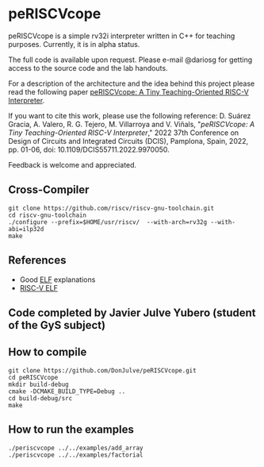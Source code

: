 # peRISCVcope

peRISCVcope is a simple rv32i interpreter written in C++ for teaching
purposes. Currently, it is in alpha status.

The full code is available upon request. Please e-mail @dariosg for getting
access to the source code and the lab handouts.

For a description of the architecture and the idea behind this project please
read the following paper [peRISCVcope: A Tiny Teaching-Oriented RISC-V
Interpreter](https://www.doi.org/10.1109/DCIS55711.2022.9970050).

If you want to cite this work, please use the following reference:
D. Suárez Gracia, A. Valero, R. G. Tejero, M. Villarroya and V. Viñals,
"_peRISCVcope: A Tiny Teaching-Oriented RISC-V Interpreter_," 2022 37th
Conference on Design of Circuits and Integrated Circuits (DCIS), Pamplona,
Spain, 2022, pp. 01-06, doi: 10.1109/DCIS55711.2022.9970050.

Feedback is welcome and appreciated.

## Cross-Compiler

    git clone https://github.com/riscv/riscv-gnu-toolchain.git
    cd riscv-gnu-toolchain
    ./configure --prefix=$HOME/usr/riscv/  --with-arch=rv32g --with-abi=ilp32d
    make

## References

* Good [ELF](https://www.ics.uci.edu/~aburtsev/238P/hw/hw3-elf/hw3-elf.html) explanations
* [RISC-V ELF](https://github.com/riscv-non-isa/riscv-elf-psabi-doc/)

## Code completed by Javier Julve Yubero (student of the GyS subject)

## How to compile

    git clone https://github.com/DonJulve/peRISCVcope.git
    cd peRISCVcope
    mkdir build-debug
    cmake -DCMAKE_BUILD_TYPE=Debug ..
    cd build-debug/src
    make

## How to run the examples
    
    ./periscvcope ../../examples/add_array
    ./periscvcope ../../examples/factorial 
